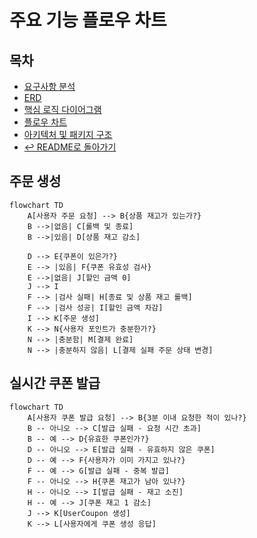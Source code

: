 # 주요 기능 플로우 차트
## 목차
- [요구사항 분석](01_Requirements_Analysis.md)
- [ERD](03_erd.md)
- [핵심 로직 다이어그램](02_Sequence_Diagram.md)
- [플로우 차트](04_flowchart.md)
- [아키텍처 및 패키지 구조](05_Architecture.md)
- [↩️ README로 돌아가기](../README.md#주요기능-및-아키텍처-링크들)

## 주문 생성
```mermaid
flowchart TD
    A[사용자 주문 요청] --> B{상품 재고가 있는가?}
    B -->|없음| C[롤백 및 종료]
    B -->|있음| D[상품 재고 감소]

    D --> E{쿠폰이 있은가?}
    E --> |있음| F{쿠폰 유효성 검사}
    E -->|없음| J[할인 금액 0]
    J --> I
    F --> |검사 실패| H[종료 및 상품 재고 롤백]
    F --> |검사 성공| I[할인 금액 차감]
    I --> K[주문 생성]
    K --> N{사용자 포인트가 충분한가?}
    N --> |충분함| M[결제 완료]
    N --> |충분하지 않음| L[결제 실패 주문 상태 변경]
```

## 실시간 쿠폰 발급
```mermaid
flowchart TD
    A[사용자 쿠폰 발급 요청] --> B{3분 이내 요청한 적이 있나?}
    B -- 아니오 --> C[발급 실패 - 요청 시간 초과]
    B -- 예 --> D{유효한 쿠폰인가?}
    D -- 아니오 --> E[발급 실패 - 유효하지 않은 쿠폰]
    D -- 예 --> F{사용자가 이미 가지고 있나?}
    F -- 예 --> G[발급 실패 - 중복 발급]
    F -- 아니오 --> H{쿠폰 재고가 남아 있나?}
    H -- 아니오 --> I[발급 실패 - 재고 소진]
    H -- 예 --> J[쿠폰 재고 1 감소]
    J --> K[UserCoupon 생성]
    K --> L[사용자에게 쿠폰 생성 응답]
```